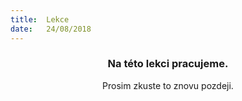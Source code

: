 ```yaml
---
title:  Lekce
date:   24/08/2018
---
```


### <center>Na této lekci pracujeme.</center>
<center>Prosim zkuste to znovu pozdeji.</center>